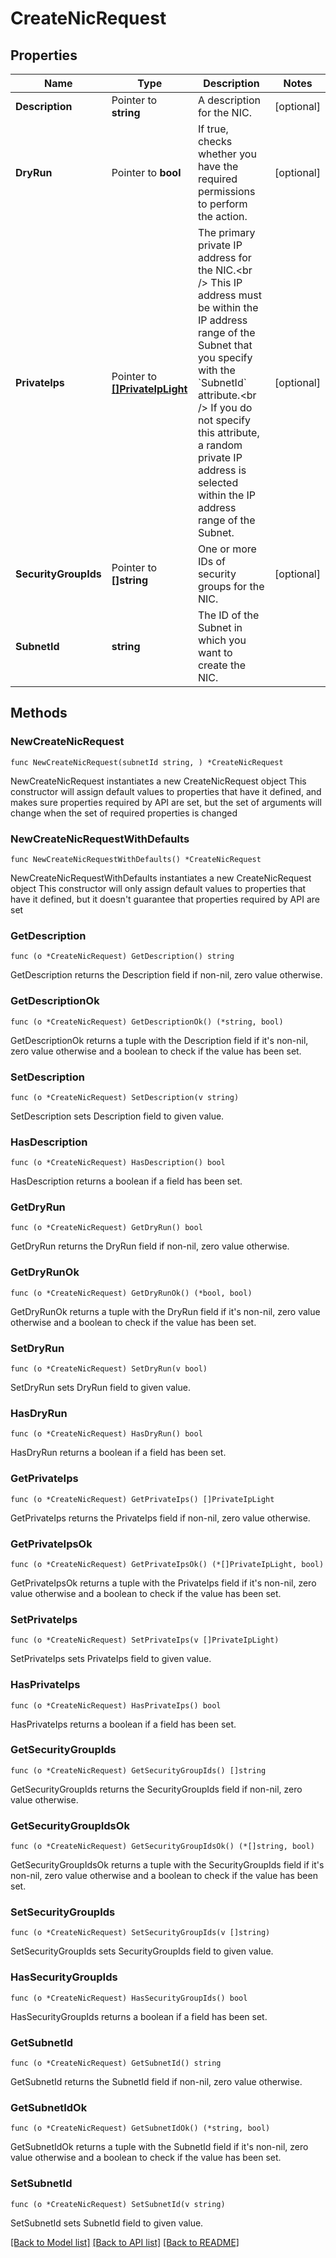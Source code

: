 # CreateNicRequest

## Properties

Name | Type | Description | Notes
------------ | ------------- | ------------- | -------------
**Description** | Pointer to **string** | A description for the NIC. | [optional] 
**DryRun** | Pointer to **bool** | If true, checks whether you have the required permissions to perform the action. | [optional] 
**PrivateIps** | Pointer to [**[]PrivateIpLight**](PrivateIpLight.md) | The primary private IP address for the NIC.&lt;br /&gt; This IP address must be within the IP address range of the Subnet that you specify with the &#x60;SubnetId&#x60; attribute.&lt;br /&gt; If you do not specify this attribute, a random private IP address is selected within the IP address range of the Subnet. | [optional] 
**SecurityGroupIds** | Pointer to **[]string** | One or more IDs of security groups for the NIC. | [optional] 
**SubnetId** | **string** | The ID of the Subnet in which you want to create the NIC. | 

## Methods

### NewCreateNicRequest

`func NewCreateNicRequest(subnetId string, ) *CreateNicRequest`

NewCreateNicRequest instantiates a new CreateNicRequest object
This constructor will assign default values to properties that have it defined,
and makes sure properties required by API are set, but the set of arguments
will change when the set of required properties is changed

### NewCreateNicRequestWithDefaults

`func NewCreateNicRequestWithDefaults() *CreateNicRequest`

NewCreateNicRequestWithDefaults instantiates a new CreateNicRequest object
This constructor will only assign default values to properties that have it defined,
but it doesn't guarantee that properties required by API are set

### GetDescription

`func (o *CreateNicRequest) GetDescription() string`

GetDescription returns the Description field if non-nil, zero value otherwise.

### GetDescriptionOk

`func (o *CreateNicRequest) GetDescriptionOk() (*string, bool)`

GetDescriptionOk returns a tuple with the Description field if it's non-nil, zero value otherwise
and a boolean to check if the value has been set.

### SetDescription

`func (o *CreateNicRequest) SetDescription(v string)`

SetDescription sets Description field to given value.

### HasDescription

`func (o *CreateNicRequest) HasDescription() bool`

HasDescription returns a boolean if a field has been set.

### GetDryRun

`func (o *CreateNicRequest) GetDryRun() bool`

GetDryRun returns the DryRun field if non-nil, zero value otherwise.

### GetDryRunOk

`func (o *CreateNicRequest) GetDryRunOk() (*bool, bool)`

GetDryRunOk returns a tuple with the DryRun field if it's non-nil, zero value otherwise
and a boolean to check if the value has been set.

### SetDryRun

`func (o *CreateNicRequest) SetDryRun(v bool)`

SetDryRun sets DryRun field to given value.

### HasDryRun

`func (o *CreateNicRequest) HasDryRun() bool`

HasDryRun returns a boolean if a field has been set.

### GetPrivateIps

`func (o *CreateNicRequest) GetPrivateIps() []PrivateIpLight`

GetPrivateIps returns the PrivateIps field if non-nil, zero value otherwise.

### GetPrivateIpsOk

`func (o *CreateNicRequest) GetPrivateIpsOk() (*[]PrivateIpLight, bool)`

GetPrivateIpsOk returns a tuple with the PrivateIps field if it's non-nil, zero value otherwise
and a boolean to check if the value has been set.

### SetPrivateIps

`func (o *CreateNicRequest) SetPrivateIps(v []PrivateIpLight)`

SetPrivateIps sets PrivateIps field to given value.

### HasPrivateIps

`func (o *CreateNicRequest) HasPrivateIps() bool`

HasPrivateIps returns a boolean if a field has been set.

### GetSecurityGroupIds

`func (o *CreateNicRequest) GetSecurityGroupIds() []string`

GetSecurityGroupIds returns the SecurityGroupIds field if non-nil, zero value otherwise.

### GetSecurityGroupIdsOk

`func (o *CreateNicRequest) GetSecurityGroupIdsOk() (*[]string, bool)`

GetSecurityGroupIdsOk returns a tuple with the SecurityGroupIds field if it's non-nil, zero value otherwise
and a boolean to check if the value has been set.

### SetSecurityGroupIds

`func (o *CreateNicRequest) SetSecurityGroupIds(v []string)`

SetSecurityGroupIds sets SecurityGroupIds field to given value.

### HasSecurityGroupIds

`func (o *CreateNicRequest) HasSecurityGroupIds() bool`

HasSecurityGroupIds returns a boolean if a field has been set.

### GetSubnetId

`func (o *CreateNicRequest) GetSubnetId() string`

GetSubnetId returns the SubnetId field if non-nil, zero value otherwise.

### GetSubnetIdOk

`func (o *CreateNicRequest) GetSubnetIdOk() (*string, bool)`

GetSubnetIdOk returns a tuple with the SubnetId field if it's non-nil, zero value otherwise
and a boolean to check if the value has been set.

### SetSubnetId

`func (o *CreateNicRequest) SetSubnetId(v string)`

SetSubnetId sets SubnetId field to given value.



[[Back to Model list]](../README.md#documentation-for-models) [[Back to API list]](../README.md#documentation-for-api-endpoints) [[Back to README]](../README.md)


